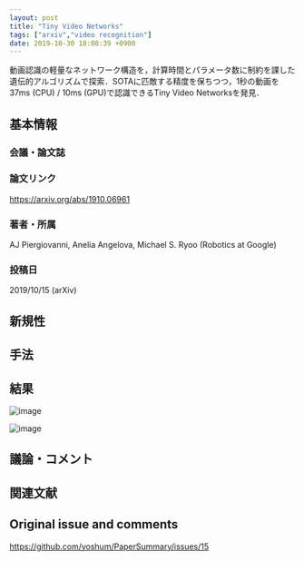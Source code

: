 ```yaml
---
layout: post
title: "Tiny Video Networks"
tags: ["arxiv","video recognition"]
date: 2019-10-30 18:08:39 +0900
---
```


動画認識の軽量なネットワーク構造を，計算時間とパラメータ数に制約を課した遺伝的アルゴリズムで探索．SOTAに匹敵する精度を保ちつつ，1秒の動画を37ms (CPU) / 10ms (GPU)で認識できるTiny Video Networksを発見．

## 基本情報
### 会議・論文誌

### 論文リンク
https://arxiv.org/abs/1910.06961

### 著者・所属
AJ Piergiovanni, Anelia Angelova, Michael S. Ryoo (Robotics at Google)

### 投稿日
2019/10/15 (arXiv)

## 新規性

## 手法

## 結果
![image](https://user-images.githubusercontent.com/17794644/67260638-54d67e80-f4d7-11e9-887f-1abb0c3ad1bb.png)

![image](https://user-images.githubusercontent.com/17794644/67260655-73d51080-f4d7-11e9-9b21-c7889fde5fa1.png)

## 議論・コメント

## 関連文献


## Original issue and comments

https://github.com/yoshum/PaperSummary/issues/15
